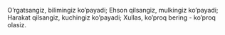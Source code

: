 O’rgatsangiz, bilimingiz ko’payadi;
Ehson qilsangiz, mulkingiz ko’payadi;
Harakat qilsangiz, kuchingiz ko’payadi;
Xullas, ko’proq bering - ko’proq olasiz.